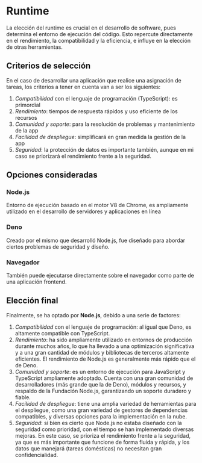 # Runtime

La elección del runtime es crucial en el desarrollo de software, pues determina
el entorno de ejecución del código. Esto repercute directamente en el rendimiento,
la compatibilidad y la eficiencia, e influye en la elección de otras herramientas.

## Criterios de selección

En el caso de desarrollar una aplicación que realice una asignación de tareas, los
criterios a tener en cuenta van a ser los siguientes:

1. *Compatibilidad* con el lenguaje de programación (TypeScript): es primordial
2. *Rendimiento*: tiempos de respuesta rápidos y uso eficiente de los recursos
3. *Comunidad y soporte*: para la resolución de problemas y mantenimiento de la app
4. *Facilidad de despliegue*: simplificará en gran medida la gestión de la app
5. *Seguridad*: la protección de datos es importante también, aunque en mi caso
se priorizará el rendimiento frente a la seguridad.

## Opciones consideradas

### Node.js

Entorno de ejecución basado en el motor V8 de Chrome, es ampliamente utilizado en
el desarrollo de servidores y aplicaciones en línea

### Deno

Creado por el mismo que desarrolló Node.js, fue diseñado para abordar ciertos
problemas de seguridad y diseño.

### Navegador

También puede ejecutarse directamente sobre el navegador como parte de una
aplicación frontend.

## Elección final

Finalmente, se ha optado por **Node.js**, debido a una serie de factores:

1. *Compatibilidad* con el lenguaje de programación: al igual que Deno,
es altamente compatible con TypeScript.
2. *Rendimiento*: ha sido ampliamente utilizado en entornos de producción
durante muchos años, lo que ha llevado a una optimización significativa y
a una gran cantidad de módulos y bibliotecas de terceros altamente eficientes.
El rendimiento de Node.js es generalmente más rápido que el de Deno.
3. *Comunidad y soporte*: es un entorno de ejecución para JavaScript y TypeScript
ampliamente adoptado. Cuenta con una gran comunidad de desarrolladores (más grande
que la de Deno), módulos y recursos, y respaldo de la Fundación Node.js,
garantizando un soporte duradero y fiable.
4. *Facilidad de despliegue*: tiene una amplia variedad de herramientas para el
despliegue, como una gran variedad de gestores de dependencias compatibles,
y diversas opciones para la implementación en la nube.
5. *Seguridad*: si bien es cierto que Node.js no estaba diseñado con la seguridad
como prioridad, con el tiempo se han implementado diversas mejoras. En este caso,
se prioriza el rendimiento frente a la seguridad, ya que es más importante que
funcione de forma fluida y rápida, y los datos que manejará (tareas domésticas)
no necesitan gran confidencialidad.
